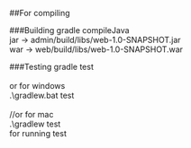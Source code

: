 ##For compiling

###Building
gradle compileJava<br/>
jar -> admin/build/libs/web-1.0-SNAPSHOT.jar<br/>
war -> web/build/libs/web-1.0-SNAPSHOT.war<br/>


###Testing
gradle test<br/><br/>
or for windows<br/>
.\gradlew.bat test<br/><br/>
//or for mac<br/>
.\gradlew test<br/>
for running test<br/>
